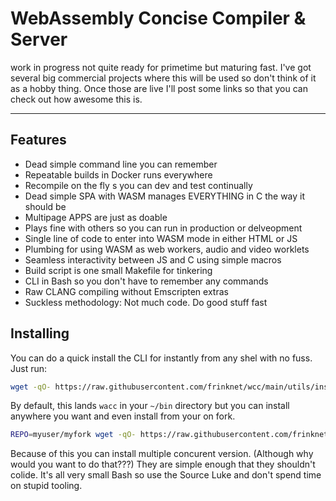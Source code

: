 # WebAssembly Concise Compiler & Server

work in progress not quite ready for primetime but maturing fast. I've got several big commercial projects where this will be used so don't think of it as a hobby thing. Once those are live I'll post some links so that you can check out how awesome this is.

---

## Features

- Dead simple command line you can remember
- Repeatable builds in Docker runs everywhere
- Recompile on the fly s you can dev and test continually
- Dead simple SPA with WASM manages EVERYTHING in C the way it should be
- Multipage APPS are just as doable
- Plays fine with others so you can run in production or delveopment
- Single line of code to enter into WASM mode in either HTML or JS
- Plumbing for using WASM as web workers, audio and video worklets
- Seamless interactivity between JS and C using simple macros
- Build script is one small Makefile for tinkering
- CLI in Bash so you don't have to remember any commands
- Raw CLANG compiling without Emscripten extras
- Suckless methodology: Not much code. Do good stuff fast

## Installing

You can do a quick install the CLI for instantly from any shel with no fuss. Just run:

```sh
wget -qO- https://raw.githubusercontent.com/frinknet/wcc/main/utils/install.sh | sh
```

By default, this lands `wacc` in your `~/bin` directory but you can install anywhere you want and even install from your on fork.

```sh
REPO=myuser/myfork wget -qO- https://raw.githubusercontent.com/frinknet/wcc/main/utils/install.sh | sudo sh -s /usr/local/bin/wacc
```

Because of this you can install multiple concurent version. (Although why would you want to do that???) They are simple enough that they shouldn't colide. It's all very small Bash so use the Source Luke and don't spend time on stupid tooling.
